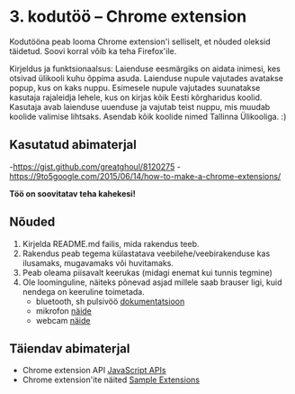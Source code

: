 # 3. kodutöö – Chrome extension

Kodutööna peab looma Chrome extension'i selliselt, et nõuded oleksid täidetud. Soovi korral võib ka teha Firefox'ile.

Kirjeldus ja funktsionaalsus:
Laienduse eesmärgiks on aidata inimesi, kes otsivad ülikooli kuhu õppima asuda.
Laienduse nupule vajutades avatakse popup, kus on kaks nuppu. Esimesele nupule vajutades suunatakse kasutaja rajaleidja lehele, kus on kirjas kõik Eesti kõrgharidus koolid. Kasutaja avab laienduse uuenduse ja vajutab teist nuppu, mis muudab koolide valimise lihtsaks. Asendab kõik koolide nimed Tallinna Ülikooliga. :)

## Kasutatud abimaterjal
-https://gist.github.com/greatghoul/8120275
-https://9to5google.com/2015/06/14/how-to-make-a-chrome-extensions/


**Töö on soovitatav teha kahekesi!**

## Nõuded

1. Kirjelda README.md failis, mida rakendus teeb. 
1. Rakendus peab tegema külastatava veebilehe/veebirakenduse kas ilusamaks, mugavamaks või huvitamaks.
1. Peab oleama piisavalt keerukas (midagi enemat kui tunnis tegmine)
1. Ole loominguline, näiteks põnevad asjad millele saab brauser ligi, kuid nendega on keeruline toimetada.
    - bluetooth, sh pulsivöö [dokumentatsioon](https://developers.google.com/web/updates/2015/07/interact-with-ble-devices-on-the-web)
    - mikrofon [näide](https://www.talater.com/annyang/)
    - webcam [näide](https://revealjs.herokuapp.com/#/0/1)

## Täiendav abimaterjal

* Chrome extension API [JavaScript APIs](https://developer.chrome.com/extensions/api_index/)
* Chrome extension'ite näited [Sample Extensions](https://developer.chrome.com/extensions/samples/)